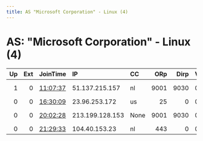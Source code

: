 ```yaml
---
title: AS "Microsoft Corporation" - Linux (4)
---
```


# AS: "Microsoft Corporation" - Linux (4)

|   Up |   Ext | JoinTime                                                                                            | IP              | CC   |   ORp |   Dirp | Version   | Contact                   | Nickname    |   eFamMembers |
|-----:|------:|:----------------------------------------------------------------------------------------------------|:----------------|:-----|------:|-------:|:----------|:--------------------------|:------------|--------------:|
|    1 |     0 | [11:07:37](https://metrics.torproject.org/rs.html#details/2CB131A329A3E9039F304C68C675DC84594D7A28) | 51.137.215.157  | nl   |  9001 |   9030 | 0.4.1.6   | korbis at nomail dot rela | korbisrelay |             1 |
|    0 |     0 | [16:30:09](https://metrics.torproject.org/rs.html#details/D92B2A9A71B6766623C05F90EB3E611129A4089B) | 23.96.253.172   | us   |    25 |      0 | 0.4.1.6   | 4096R/67D1A1AD            | AnonUS00    |             1 |
|    0 |     0 | [20:02:28](https://metrics.torproject.org/rs.html#details/E87116833D49F7754B6FCDD896216E85939219D0) | 213.199.128.153 | None |  9001 |   9030 | 0.4.1.6   | korbis at nomail dot com  | korbisrelay |             1 |
|    0 |     0 | [21:29:33](https://metrics.torproject.org/rs.html#details/CFD805DE3656FB56DCB3247EA64135149C5210C3) | 104.40.153.23   | nl   |   443 |      0 | 0.4.1.6   | korbis@nodomain.co        | korbisrelay |             1 |
